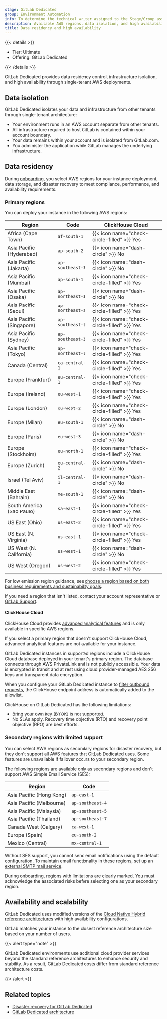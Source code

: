 ```yaml
---
stage: GitLab Dedicated
group: Environment Automation
info: To determine the technical writer assigned to the Stage/Group associated with this page, see https://handbook.gitlab.com/handbook/product/ux/technical-writing/#assignments
description: Available AWS regions, data isolation, and high availability capabilities for GitLab Dedicated.
title: Data residency and high availability
---
```


{{< details >}}

- Tier: Ultimate
- Offering: GitLab Dedicated

{{< /details >}}

GitLab Dedicated provides data residency control, infrastructure isolation,
and high availability through single-tenant AWS deployments.

## Data isolation

GitLab Dedicated isolates your data and infrastructure from other tenants through single-tenant architecture:

- Your environment runs in an AWS account separate from other tenants.
- All infrastructure required to host GitLab is contained within your account boundary.
- Your data remains within your account and is isolated from GitLab.com.
- You administer the application while GitLab manages the underlying infrastructure.

## Data residency

During [onboarding](_index.md#step-2-create-your-gitlab-dedicated-instance),
you select AWS regions for your instance deployment, data storage,
and disaster recovery to meet compliance, performance, and availability requirements.

### Primary regions

You can deploy your instance in the following AWS regions:

| Region                    | Code | ClickHouse Cloud |
| ------------------------- | ---- | ---------------- |
| Africa (Cape Town)        | `af-south-1` | {{< icon name="check-circle-filled" >}} Yes |
| Asia Pacific (Hyderabad)  | `ap-south-2` | {{< icon name="dash-circle" >}} No |
| Asia Pacific (Jakarta)    | `ap-southeast-3` | {{< icon name="dash-circle" >}} No |
| Asia Pacific (Mumbai)     | `ap-south-1` | {{< icon name="check-circle-filled" >}} Yes |
| Asia Pacific (Osaka)      | `ap-northeast-3` | {{< icon name="dash-circle" >}} No |
| Asia Pacific (Seoul)      | `ap-northeast-2` | {{< icon name="check-circle-filled" >}} Yes |
| Asia Pacific (Singapore)  | `ap-southeast-1` | {{< icon name="check-circle-filled" >}} Yes |
| Asia Pacific (Sydney)     | `ap-southeast-2` | {{< icon name="check-circle-filled" >}} Yes |
| Asia Pacific (Tokyo)      | `ap-northeast-1` | {{< icon name="check-circle-filled" >}} Yes |
| Canada (Central)          | `ca-central-1` | {{< icon name="check-circle-filled" >}} Yes |
| Europe (Frankfurt)        | `eu-central-1` | {{< icon name="check-circle-filled" >}} Yes |
| Europe (Ireland)          | `eu-west-1` | {{< icon name="check-circle-filled" >}} Yes |
| Europe (London)           | `eu-west-2` | {{< icon name="check-circle-filled" >}} Yes |
| Europe (Milan)            | `eu-south-1` | {{< icon name="dash-circle" >}} No |
| Europe (Paris)            | `eu-west-3` | {{< icon name="dash-circle" >}} No |
| Europe (Stockholm)        | `eu-north-1` | {{< icon name="check-circle-filled" >}} Yes |
| Europe (Zurich)           | `eu-central-2` | {{< icon name="dash-circle" >}} No |
| Israel (Tel Aviv)         | `il-central-1` | {{< icon name="dash-circle" >}} No |
| Middle East (Bahrain)     | `me-south-1` | {{< icon name="dash-circle" >}} No |
| South America (São Paulo) | `sa-east-1` | {{< icon name="check-circle-filled" >}} Yes |
| US East (Ohio)            | `us-east-2` | {{< icon name="check-circle-filled" >}} Yes |
| US East (N. Virginia)     | `us-east-1` | {{< icon name="check-circle-filled" >}} Yes |
| US West (N. California)   | `us-west-1` | {{< icon name="dash-circle" >}} No |
| US West (Oregon)          | `us-west-2` | {{< icon name="check-circle-filled" >}} Yes |

For low emission region guidance,
see [choose a region based on both business requirements and sustainability goals](https://docs.aws.amazon.com/wellarchitected/latest/sustainability-pillar/sus_sus_region_a2.html).

If you need a region that isn't listed, contact your account representative or [GitLab Support](https://about.gitlab.com/support/).

#### ClickHouse Cloud

ClickHouse Cloud provides [advanced analytical features](../../../integration/clickhouse.md)
and is only available in specific AWS regions.

If you select a primary region that doesn't support ClickHouse Cloud,
advanced analytical features are not available for your instance.

GitLab Dedicated instances in supported regions include a ClickHouse Cloud database deployed in your tenant's
primary region. The database connects through AWS PrivateLink and is not publicly accessible.
Your data is encrypted in transit and at rest using cloud provider-managed AES 256 keys and 
transparent data encryption.

When you configure your GitLab Dedicated instance to
[filter outbound requests](../../../security/webhooks.md#allow-outbound-requests-to-certain-ip-addresses-and-domains),
the ClickHouse endpoint address is automatically added to the allowlist.

ClickHouse on GitLab Dedicated has the following limitations:

- [Bring your own key (BYOK)](../encryption.md#bring-your-own-key-byok) is not supported.
- No SLAs apply. Recovery time objective (RTO) and recovery point objective (RPO) are best efforts.

### Secondary regions with limited support

You can select AWS regions as secondary regions for disaster recovery,
but they don't support all AWS features that GitLab Dedicated uses.
Some features are unavailable if failover occurs to your secondary region.

The following regions are available only as secondary regions and don't support AWS Simple Email Service (SES):

| Region                   | Code |
| ------------------------ | ---- |
| Asia Pacific (Hong Kong) | `ap-east-1` |
| Asia Pacific (Melbourne) | `ap-southeast-4` |
| Asia Pacific (Malaysia)  | `ap-southeast-5` |
| Asia Pacific (Thailand)  | `ap-southeast-7` |
| Canada West (Calgary)    | `ca-west-1` |
| Europe (Spain)           | `eu-south-2` |
| Mexico (Central)         | `mx-central-1` |

Without SES support, you cannot send email notifications using the default configuration.
To maintain email functionality in these regions,
set up an [external SMTP mail service](../configure_instance/users_notifications.md#smtp-email-service).

During onboarding, regions with limitations are clearly marked.
You must acknowledge the associated risks before selecting one as your secondary region.

## Availability and scalability

GitLab Dedicated uses modified versions of the
[Cloud Native Hybrid reference architectures](../../../administration/reference_architectures/_index.md#cloud-native-hybrid)
with high availability configurations.

GitLab matches your instance to the closest reference architecture size based on your number of users.

{{< alert type="note" >}}

GitLab Dedicated environments use additional cloud provider services beyond
the standard reference architectures to enhance security and stability.
As a result, GitLab Dedicated costs differ from standard reference architecture costs.

{{< /alert >}}

## Related topics

- [Disaster recovery for GitLab Dedicated](../disaster_recovery.md)
- [GitLab Dedicated architecture](../architecture.md)
